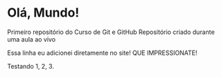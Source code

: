 # Olá, Mundo!
 Primeiro repositório do Curso de Git e GitHub
Repositório criado durante uma aula ao vivo

Essa linha eu adicionei diretamente no site! QUE IMPRESSIONATE!

Testando 1, 2, 3.